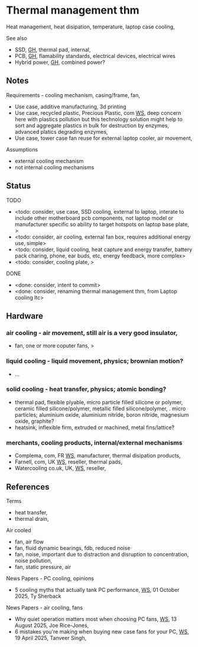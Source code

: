 # Thermal management thm

Heat management, heat disipation, temperature, laptop case cooling, 

See also
* SSD, [GH](https://github.com/YorkEarwaker/Electrical-Engineering/tree/main/rpi-z/cpa/ssd), thermal pad, internal, 
* PCB, [GH](https://github.com/YorkEarwaker/Electrical-Engineering/tree/main/pcb), flamability standards, electrical devices, electrical wires
* Hybrid power, [GH](https://github.com/YorkEarwaker/Hybrid-Power), combined power? 

## Notes

Requirements - cooling mechanism, casing/frame, fan, 
* Use case, additive manufacturing, 3d printing
* Use case, recycled plastic, Precious Plastic, com [WS](https://www.preciousplastic.com/), deep concern here with plastics pollution but this technology solution might help to sort and aggregate plastics in bulk for destruction by enzymes, advanced platics degrading enzymes, 
* Use case, tower case fan reuse for external laptop cooler, air movement, 

Assumptions
* external cooling mechanism
* not internal cooling mechanisms

## Status
TODO
* <todo: consider, use case, SSD cooling, external to laptop, interate to include other motherboard pcb components, not laptop model or manufacturer specific so ability to target hotspots on laptop base plate,  >
* <todo: consider, air cooling, external fan box, requires additional energy use, simple>
* <todo: consider, liquid cooling, heat capture and energy transfer, battery pack charing, phone, ear buds, etc, energy feedback, more complex>
* <todo: consider, cooling plate, >

DONE
* <done: consider, intent to commit>
* <done: consider, renaming thermal management thm, from Laptop cooling ltc>

## Hardware

### air cooling - air movement, still air is a very good insulator, 
* fan, one or more coputer fans, >

### liquid cooling - liquid movement, physics; brownian motion? 
* ...

### solid cooling - heat transfer, physics; atomic bonding?
* thermal pad, flexible plyable, micro particle filled silicone or polymer, ceramic filled silicone/polymer, metallic filled silicone/polymer, . micro particles; aluminium oxide, aluminium nitride, boron nitride, magnesium oxide, graphite?
* heatsink, inflexible firm, extruded or machined, metal fins/lattice?

### merchants, cooling products, internal/external mechanisms
* Complema, com, FR [WS](https://www.compelma.com/), manufacturer, thermal disipation products, 
* Farnell, com, UK [WS](https://uk.farnell.com/c/cooling-thermal-management/thermal-interface-materials/thermal-pads), reseller, thermal pads, 
* Watercooling co.uk, UK, [WS](https://www.watercoolinguk.co.uk/), reseller, 


## References

Terms
* heat transfer, 
* thermal drain, 

Air cooled
* fan, air flow
* fan, fluid dynamic bearings, fdb, reduced noise
* fan, noise, important due to distraction and disruption to concentration, noise pollution, 
* fan, static pressure, air

News Papers - PC cooling, opinions
* 5 cooling myths that actually tank PC performance, [WS](https://www.xda-developers.com/5-cooling-myths-that-actually-tank-pc-performance/), 01 October 2025, Ty Sherback

News Papers - air cooling, fans
* Why quiet operation matters most when choosing PC fans, [WS](https://www.xda-developers.com/my-sanity-requires-silent-fans/), 13 August 2025, Joe Rice-Jones, 
* 6 mistakes you're making when buying new case fans for your PC, [WS](https://www.xda-developers.com/mistakes-to-avoid-when-buying-pc-case-fans/), 19 April 2025, Tanveer Singh,

